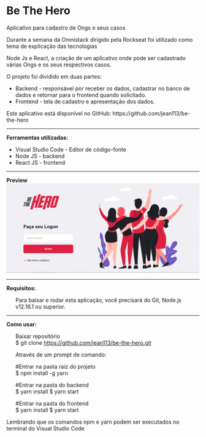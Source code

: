 # Be The Hero
Aplicativo para cadastro de Ongs e seus casos
<p>
Durante a semana da Omnistack dirigido pela Rockseat foi utilizado como tema de explicação das tecnologias

Node Js e React, a criação de um aplicativo onde pode ser cadastrado várias Ongs e os seus respectivos casos. </br>

O projeto foi dividido em duas partes: </br>
<ul>
  <li>Backend - responsável por receber os dados, cadastrar no banco de dados e retornar para o frontend quando solicitado.</li>

  <li>Frontend - tela de cadastro e apresentação dos dados.</li>
</ul>

</p>

<p>
Este aplicativo está disponível no GitHub: https://github.com/jean113/be-the-hero
</p>

<hr/>
<b>Ferramentas utilizadas:</b>

<ul>
  <li>Visual Studio Code - Editor de código-fonte</li>
  <li>Node JS - backend </li>
  <li>React JS - frontend</li>
</ul>

</p>

<hr/>

<p>

<b>Preview</b></br>
<img src = "https://github.com/jean113/be-the-hero/blob/master/frontend/src/preview/preview.gif" />

</p>

<hr/>

<p>
<b>Requisitos:</b><br/>
<ul>Para baixar e rodar esta aplicação, você precisará  do Git, Node.js v12.16.1 ou superior.</ul>
</p>

<hr/>

<p>
<b>Como usar:</b><br/>
<ul>

Baixar repositório</br>
$ git clone https://github.com/jean113/be-the-hero.git</br>

Através de um prompt de comando:

#Entrar na pasta raiz do projeto </br>
$ npm install -g yarn

#Entrar na pasta do backend</br>
$ yarn install
$ yarn start

#Entrar na pasta do frontend</br>
$ yarn install
$ yarn start

</ul>

Lembrando que os comandos npm e yarn podem ser executados no terminal do Visual Studio Code
</p>

